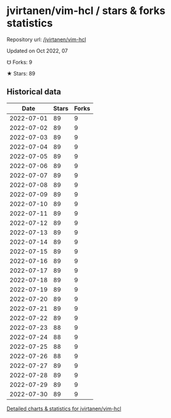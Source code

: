 # jvirtanen/vim-hcl / stars & forks statistics

Repository url: [/jvirtanen/vim-hcl](https://github.com/jvirtanen/vim-hcl)

Updated on Oct 2022, 07

☋ Forks: 9

★ Stars: 89

## Historical data
| Date | Stars | Forks |
|------|-------|-------|
| 2022-07-01 | 89 | 9 | 
| 2022-07-02 | 89 | 9 | 
| 2022-07-03 | 89 | 9 | 
| 2022-07-04 | 89 | 9 | 
| 2022-07-05 | 89 | 9 | 
| 2022-07-06 | 89 | 9 | 
| 2022-07-07 | 89 | 9 | 
| 2022-07-08 | 89 | 9 | 
| 2022-07-09 | 89 | 9 | 
| 2022-07-10 | 89 | 9 | 
| 2022-07-11 | 89 | 9 | 
| 2022-07-12 | 89 | 9 | 
| 2022-07-13 | 89 | 9 | 
| 2022-07-14 | 89 | 9 | 
| 2022-07-15 | 89 | 9 | 
| 2022-07-16 | 89 | 9 | 
| 2022-07-17 | 89 | 9 | 
| 2022-07-18 | 89 | 9 | 
| 2022-07-19 | 89 | 9 | 
| 2022-07-20 | 89 | 9 | 
| 2022-07-21 | 89 | 9 | 
| 2022-07-22 | 89 | 9 | 
| 2022-07-23 | 88 | 9 | 
| 2022-07-24 | 88 | 9 | 
| 2022-07-25 | 88 | 9 | 
| 2022-07-26 | 88 | 9 | 
| 2022-07-27 | 89 | 9 | 
| 2022-07-28 | 89 | 9 | 
| 2022-07-29 | 89 | 9 | 
| 2022-07-30 | 89 | 9 | 


[Detailed charts & statistics for jvirtanen/vim-hcl](https://reviewgithub.com/rep/jvirtanen/vim-hcl)
